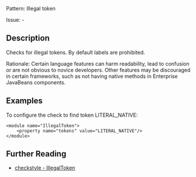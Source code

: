 Pattern: Illegal token

Issue: -

## Description

Checks for illegal tokens. By default labels are prohibited. 

Rationale: Certain language features can harm readability, lead to confusion or are not obvious to novice developers. Other features may be discouraged in certain frameworks, such as not having native methods in Enterprise JavaBeans components. 

## Examples

To configure the check to find token LITERAL_NATIVE: 
    
    
    <module name="IllegalToken">
        <property name="tokens" value="LITERAL_NATIVE"/>
    </module>

## Further Reading

* [checkstyle - IllegalToken](http://checkstyle.sourceforge.net/config_coding.html#IllegalToken)
